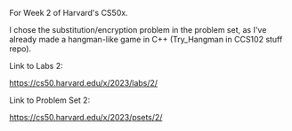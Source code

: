 For Week 2 of Harvard's CS50x.

I chose the substitution/encryption problem in the problem set, as I've already made a hangman-like game in C++ (Try_Hangman in CCS102 stuff repo).

Link to Labs 2:

https://cs50.harvard.edu/x/2023/labs/2/

Link to Problem Set 2:

https://cs50.harvard.edu/x/2023/psets/2/
